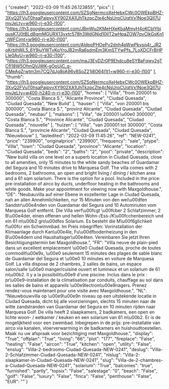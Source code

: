 {
"created": "2022-03-09 11:45:26.123855",
"pics": [
"https://lh3.googleusercontent.com/SZSgNermcoXeHebxCWc0OWEkpBHZ-3XvQ2FVuT0hsaPajpvvXY902XA1UhTkzpcZte4cNsUrpCUqtVx1Noe3QII7UmvJeLty=w960-rj-e30-l100",
"https://lh3.googleusercontent.com/JBmWu2KMeHXeKbaMmvH4oKCblYbiqusK7J0tBLd8qmMGURX13vxtc578h3WdGNjd10llT2wHpaZOW7qyClkGsKn1_tWFCjmt=w960-rj-e30-l100",
"https://lh3.googleusercontent.com/AldppPHOePv2dnh4pWwPkvsq4r_JR2oKrblhWL5_6Y9juYWTvKqYroJB2mRa6sdmEm3KmSTYwPfs_7LoXDCFrBHPLle0AyU=w960-rj-e30-l100",
"https://lh3.googleusercontent.com/maJ3EyDZr0P9Ehdcu8eSYBaFqwy2gTCfl18W5OfmQVJWK-gOoUjC_g-CMeAgZrwtm3m7CQ7dJg8jjA96v8SoZ21j8O64I1t1=w960-rj-e30-l100"
],
"thumb": "https://lh3.googleusercontent.com/SZSgNermcoXeHebxCWc0OWEkpBHZ-3XvQ2FVuT0hsaPajpvvXY902XA1UhTkzpcZte4cNsUrpCUqtVx1Noe3QII7UmvJeLty=w400-h240-n-rj-e30-l100",
"homes": [
"Villa",
"from 200001 to 300000",
"Costa Blanca S.",
"Alicante Province",
"Ciudad Quesada",
"Ciudad Quesada",
"New Build"
],
"hauser": [
"Villa",
"von 200001 bis 300000",
"Costa Blanca S.",
"provinz Alicante",
"Ciudad Quesada",
"Ciudad Quesada",
"neubau"
],
"maisons": [
"Villa",
"de 200001 \u00e0 300000",
"Costa Blanca S.",
"Province Alicante",
"Ciudad Quesada",
"Ciudad Quesada",
"nouvelle"
],
"huizen": [
"Villa",
"van 200001 tot 300000",
"Costa Blanca S.",
"provincie Alicante",
"Ciudad Quesada",
"Ciudad Quesada",
"Nieuwbouw"
],
"lastedited": "2022-03-09 11:45:26",
"ref": "NEW-0241",
"price": "239900",
"originalprice": "239900",
"frequency": "sale",
"ptype": "Villa",
"town": "Ciudad Quesada",
"province": "Alicante",
"location": "Ciudad Quesada",
"beds": "2",
"baths": "2",
"pool": "private",
"description": "New build villa on one level on a superb location in Ciudad Quesada, close to all amenities, only 15 minutes to the white sandy beaches of Guardamar del Segura and 10 minutes drive to Marquesa Golf. The villa comes with 2 bedrooms, 2 bathrooms, an open and bright living / dining / kitchen area and a 61 sqm solarium. There is the option for a pool. Included in the price: pre-installation of airco by ducts, underfloor heating in the bathrooms and white goods. Make your appointment for viewing now with Maxgoldhouse.",
"DE": "Neubauvilla auf einer Ebene in exzellenter Lage in Ciudad Quesada, nah an allen Annehmlichkeiten, nur 15 Minuten von den wei\u00dfen Sandstr\u00e4nden von Guardamar del Segura und 10 Autominuten vom Marquesa Golf entfernt. Die Villa verf\u00fcgt \u00fcber 2 Schlafzimmer, 2 B\u00e4der, einen offenen und hellen Wohn-/Ess-/K\u00fcchenbereich und ein 61 m\u00b2 gro\u00dfes Solarium. Es besteht die M\u00f6glichkeit f\u00fcr ein Schwimmbad. Im Preis inbegriffen: Vorinstallation der Klimaanlage durch Kan\u00e4le, Fu\u00dfbodenheizung in den B\u00e4dern und Haushaltsger\u00e4ten. Vereinbaren Sie jetzt Ihren Besichtigungstermin bei Maxgoldhouse.",
"FR": "Villa neuve de plain-pied dans un excellent emplacement \u00e0 Ciudad Quesada, proche de toutes commodit\u00e9s, \u00e0 seulement 15 minutes des plages de sable blanc de Guardamar del Segura et \u00e0 10 minutes en voiture de Marquesa Golf. La villa dispose de 2 chambres, 2 salles de bains, un espace salon/salle \u00e0 manger/cuisine ouvert et lumineux et un solarium de 61 m\u00b2. Il y a la possibilit\u00e9 d'une piscine. Inclus dans le prix : pr\u00e9-installation de la climatisation par conduits, chauffage au sol dans les salles de bains et appareils \u00e9lectrom\u00e9nagers. Prenez rendez-vous maintenant pour une visite avec Maxgoldhouse.",
"NL": "Nieuwbouwvilla op \u00e9\u00e9n niveau op een uitstekende locatie in Ciudad Quesada, dicht bij alle voorzieningen, slechts 15 minuten naar de witte zandstranden van Guardamar del Segura en 10 minuten rijden naar Marquesa Golf. De villa heeft 2 slaapkamers, 2 badkamers, een open en lichte woon- / eetkamer / keuken en een solarium van 61 m\u00b2. Er is de mogelijkheid voor een zwembad. Inbegrepen in de prijs: pre-installatie van airco via kanalen, vloerverwarming in de badkamers en huishoudtoestellen. Maak nu uw afspraak voor bezichtiging met Maxgoldhouse.",
"display": "True",
"offplan": "True",
"living": "66",
"plot": "177",
"fireplace": "False",
"heating": "False",
"aircon": "True",
"kitchen": "open",
"utility": "False",
"enslug": "Villa-2-bedrooms-Ciudad-Quesada-NEW-0241",
"deslug": "Villa-2-Schlafzimmer-Ciudad-Quesada-NEW-0241",
"nlslug": "Villa-2-slaapkamer-in-Ciudad-Quesada-NEW-0241",
"slug": "Villa-de-2-chambres-a-Ciudad-Quesada-NEW-0241",
"solarium": "True",
"balconies": "true",
"furnished": "partly",
"topsix": "False",
"salestage": "0",
"beach": "False",
"golf": "False",
"luxury": "False",
"finca": "False",
"penthouse": "False",
"EUR": ""
}